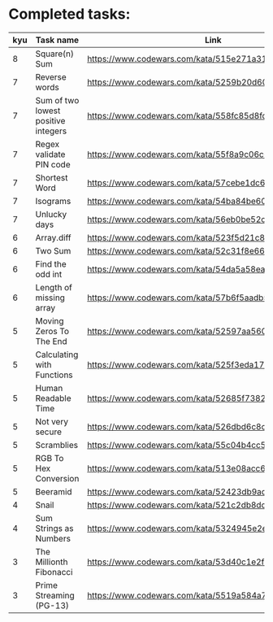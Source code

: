 # Completed tasks:
| kyu	| Task name								| Link 													 |
| ----	| ---- 									| ---- 													 |
| 8		| Square(n) Sum 						| https://www.codewars.com/kata/515e271a311df0350d00000f |
| 7		| Reverse words 						| https://www.codewars.com/kata/5259b20d6021e9e14c0010d4 |
| 7		| Sum of two lowest positive integers 	| https://www.codewars.com/kata/558fc85d8fd1938afb000014 |
| 7		| Regex validate PIN code 				| https://www.codewars.com/kata/55f8a9c06c018a0d6e000132 |
| 7		| Shortest Word 						| https://www.codewars.com/kata/57cebe1dc6fdc20c57000ac9 |
| 7		| Isograms								| https://www.codewars.com/kata/54ba84be607a92aa900000f1 |
| 7		| Unlucky days							| https://www.codewars.com/kata/56eb0be52caf798c630013c0 |
| 6		| Array.diff							| https://www.codewars.com/kata/523f5d21c841566fde000009 |
| 6		| Two Sum								| https://www.codewars.com/kata/52c31f8e6605bcc646000082 |
| 6		| Find the odd int						| https://www.codewars.com/kata/54da5a58ea159efa38000836 |
| 6		| Length of missing array				| https://www.codewars.com/kata/57b6f5aadb5b3d0ae3000611 |
| 5		| Moving Zeros To The End				| https://www.codewars.com/kata/52597aa56021e91c93000cb0 |
| 5		| Calculating with Functions			| https://www.codewars.com/kata/525f3eda17c7cd9f9e000b39 |
| 5		| Human Readable Time					| https://www.codewars.com/kata/52685f7382004e774f0001f7 |
| 5		| Not very secure						| https://www.codewars.com/kata/526dbd6c8c0eb53254000110 |
| 5		| Scramblies							| https://www.codewars.com/kata/55c04b4cc56a697bb0000048 |
| 5		| RGB To Hex Conversion					| https://www.codewars.com/kata/513e08acc600c94f01000001 |
| 5		| Beeramid								| https://www.codewars.com/kata/52423db9add6f6fc39000354 |
| 4		| Snail									| https://www.codewars.com/kata/521c2db8ddc89b9b7a0000c1 |
| 4		| Sum Strings as Numbers				| https://www.codewars.com/kata/5324945e2ece5e1f32000370 |
| 3		| The Millionth Fibonacci				| https://www.codewars.com/kata/53d40c1e2f13e331fc000c26 |
| 3		| Prime Streaming (PG-13)				| https://www.codewars.com/kata/5519a584a73e70fa570005f5 |